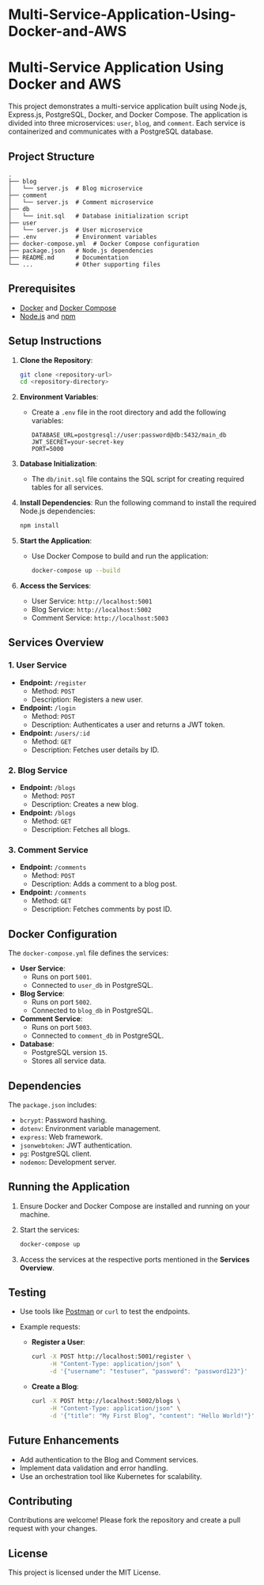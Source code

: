 # Multi-Service-Application-Using-Docker-and-AWS

# Multi-Service Application Using Docker and AWS

This project demonstrates a multi-service application built using Node.js, Express.js, PostgreSQL, Docker, and Docker Compose. The application is divided into three microservices: `user`, `blog`, and `comment`. Each service is containerized and communicates with a PostgreSQL database.

## Project Structure

```plaintext
.
├── blog
│   └── server.js  # Blog microservice
├── comment
│   └── server.js  # Comment microservice
├── db
│   └── init.sql   # Database initialization script
├── user
│   └── server.js  # User microservice
├── .env           # Environment variables
├── docker-compose.yml  # Docker Compose configuration
├── package.json   # Node.js dependencies
├── README.md      # Documentation
└── ...            # Other supporting files
```

## Prerequisites

- [Docker](https://www.docker.com/) and [Docker Compose](https://docs.docker.com/compose/)
- [Node.js](https://nodejs.org/) and [npm](https://www.npmjs.com/)

## Setup Instructions

1. **Clone the Repository**:

   ```bash
   git clone <repository-url>
   cd <repository-directory>
   ```

2. **Environment Variables**:
   - Create a `.env` file in the root directory and add the following variables:

     ```env
     DATABASE_URL=postgresql://user:password@db:5432/main_db
     JWT_SECRET=your-secret-key
     PORT=5000
     ```

3. **Database Initialization**:
   - The `db/init.sql` file contains the SQL script for creating required tables for all services.

4. **Install Dependencies**:
   Run the following command to install the required Node.js dependencies:

   ```bash
   npm install
   ```

5. **Start the Application**:
   - Use Docker Compose to build and run the application:

     ```bash
     docker-compose up --build
     ```

6. **Access the Services**:
   - User Service: `http://localhost:5001`
   - Blog Service: `http://localhost:5002`
   - Comment Service: `http://localhost:5003`

## Services Overview

### 1. User Service
- **Endpoint:** `/register`
  - Method: `POST`
  - Description: Registers a new user.
- **Endpoint:** `/login`
  - Method: `POST`
  - Description: Authenticates a user and returns a JWT token.
- **Endpoint:** `/users/:id`
  - Method: `GET`
  - Description: Fetches user details by ID.

### 2. Blog Service
- **Endpoint:** `/blogs`
  - Method: `POST`
  - Description: Creates a new blog.
- **Endpoint:** `/blogs`
  - Method: `GET`
  - Description: Fetches all blogs.

### 3. Comment Service
- **Endpoint:** `/comments`
  - Method: `POST`
  - Description: Adds a comment to a blog post.
- **Endpoint:** `/comments`
  - Method: `GET`
  - Description: Fetches comments by post ID.

## Docker Configuration

The `docker-compose.yml` file defines the services:

- **User Service**:
  - Runs on port `5001`.
  - Connected to `user_db` in PostgreSQL.
- **Blog Service**:
  - Runs on port `5002`.
  - Connected to `blog_db` in PostgreSQL.
- **Comment Service**:
  - Runs on port `5003`.
  - Connected to `comment_db` in PostgreSQL.
- **Database**:
  - PostgreSQL version `15`.
  - Stores all service data.

## Dependencies

The `package.json` includes:

- `bcrypt`: Password hashing.
- `dotenv`: Environment variable management.
- `express`: Web framework.
- `jsonwebtoken`: JWT authentication.
- `pg`: PostgreSQL client.
- `nodemon`: Development server.

## Running the Application

1. Ensure Docker and Docker Compose are installed and running on your machine.
2. Start the services:

   ```bash
   docker-compose up
   ```

3. Access the services at the respective ports mentioned in the **Services Overview**.

## Testing

- Use tools like [Postman](https://www.postman.com/) or `curl` to test the endpoints.
- Example requests:

  - **Register a User**:

    ```bash
    curl -X POST http://localhost:5001/register \
         -H "Content-Type: application/json" \
         -d '{"username": "testuser", "password": "password123"}'
    ```

  - **Create a Blog**:

    ```bash
    curl -X POST http://localhost:5002/blogs \
         -H "Content-Type: application/json" \
         -d '{"title": "My First Blog", "content": "Hello World!"}'
    ```

## Future Enhancements

- Add authentication to the Blog and Comment services.
- Implement data validation and error handling.
- Use an orchestration tool like Kubernetes for scalability.

## Contributing

Contributions are welcome! Please fork the repository and create a pull request with your changes.

## License

This project is licensed under the MIT License.


